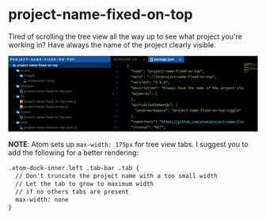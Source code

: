 # project-name-fixed-on-top

Tired of scrolling the tree view all the way up to see what project you're working in?
Have always the name of the project clearly visible.


![A screenshot of my package](/assets/screencasts/screencast-1.gif)


**NOTE**:
Atom sets up `max-width: 175px` for tree view tabs.
I suggest you to add the following for a better rendering:
```less
.atom-dock-inner.left .tab-bar .tab {
  // Don't truncate the project name with a too small width
  // Let the tab to grow to maximum width
  // if no others tabs are present
  max-width: none
}
```
